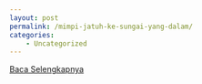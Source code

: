 ```yaml
---
layout: post
permalink: /mimpi-jatuh-ke-sungai-yang-dalam/
categories:
    - Uncategorized
---
```


[Baca Selengkapnya](/06)